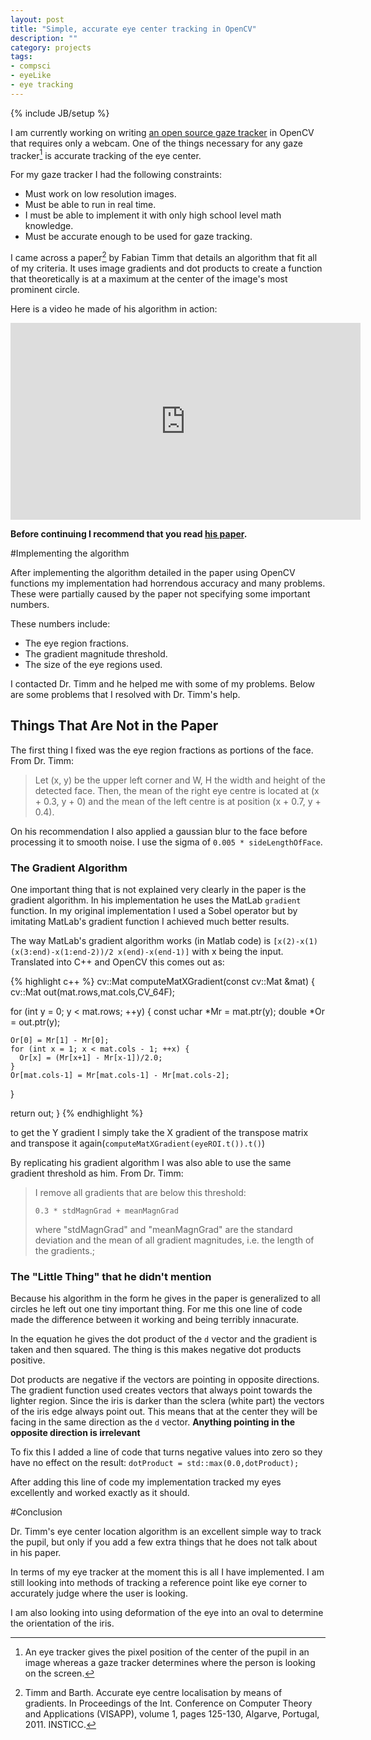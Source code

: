 ```yaml
---
layout: post
title: "Simple, accurate eye center tracking in OpenCV"
description: ""
category: projects
tags:
- compsci
- eyeLike
- eye tracking
---
```

{% include JB/setup %}

I am currently working on writing [an open source gaze tracker](http://github.com/trishume/eyeLike) in OpenCV that requires only a webcam.
One of the things necessary for any gaze tracker[^1] is accurate tracking of the eye center.

For my gaze tracker I had the following constraints:
- Must work on low resolution images.
- Must be able to run in real time.
- I must be able to implement it with only high school level math knowledge.
- Must be accurate enough to be used for gaze tracking.

I came across a paper[^2] by Fabian Timm that details an algorithm that fit all of my criteria.
It uses image gradients and dot products to create a function that theoretically is at a maximum at the center of the image's most prominent circle.

Here is a video he made of his algorithm in action:

<iframe width="560" height="315" src="http://www.youtube.com/embed/aGmGyFLQAFM" frameborder="0" allowfullscreen="">
</iframe>

**Before continuing I recommend that you read [his paper](http://www.inb.uni-luebeck.de/publikationen/pdfs/TiBa11b.pdf).**

#Implementing the algorithm

After implementing the algorithm detailed in the paper using OpenCV functions my implementation had horrendous accuracy and many problems. These were partially caused by the paper not specifying some important numbers.

These numbers include:
- The eye region fractions.
- The gradient magnitude threshold.
- The size of the eye regions used.

I contacted Dr. Timm and he helped me with some of my problems.
Below are some problems that I resolved with Dr. Timm's help.

## Things That Are Not in the Paper

The first thing I fixed was the eye region fractions as portions of the face. From Dr. Timm:

> Let (x, y) be the upper left corner and W, H the width and height of the detected face.
> Then, the mean of the right eye centre is located at (x + 0.3, y + 0) and the mean of the left centre is at position (x + 0.7, y + 0.4).

On his recommendation I also applied a gaussian blur to the face before processing it to smooth noise. I use the sigma of `0.005 * sideLengthOfFace`.

### The Gradient Algorithm

One important thing that is not explained very clearly in the paper is the gradient algorithm. In his implementation he uses the MatLab `gradient` function. In my original implementation I used a Sobel operator but by imitating MatLab's gradient function I achieved much better results.

The way MatLab's gradient algorithm works (in Matlab code) is `[x(2)-x(1) (x(3:end)-x(1:end-2))/2 x(end)-x(end-1)]` with x being the input. Translated into C++ and OpenCV this comes out as:

{% highlight c++ %}
cv::Mat computeMatXGradient(const cv::Mat &mat) {
  cv::Mat out(mat.rows,mat.cols,CV_64F);

  for (int y = 0; y < mat.rows; ++y) {
    const uchar *Mr = mat.ptr<uchar>(y);
    double *Or = out.ptr<double>(y);

    Or[0] = Mr[1] - Mr[0];
    for (int x = 1; x < mat.cols - 1; ++x) {
      Or[x] = (Mr[x+1] - Mr[x-1])/2.0;
    }
    Or[mat.cols-1] = Mr[mat.cols-1] - Mr[mat.cols-2];
  }

  return out;
}
{% endhighlight %}

to get the Y gradient I simply take the X gradient of the transpose matrix and transpose it again(`computeMatXGradient(eyeROI.t()).t()`)

By replicating his gradient algorithm I was also able to use the same gradient threshold as him. From Dr. Timm:

> I remove all gradients that are below this threshold:
>
> `0.3 * stdMagnGrad + meanMagnGrad`
>
> where "stdMagnGrad" and "meanMagnGrad" are the standard deviation and the mean of all gradient magnitudes, i.e. the length of the gradients.;

### The "Little Thing" that he didn't mention

Because his algorithm in the form he gives in the paper is generalized to all circles he left out one tiny important thing. For me this one line of code made the difference between it working and being terribly innacurate.

In the equation he gives the dot product of the `d` vector and the gradient is taken and then squared. The thing is this makes negative dot products positive.

Dot products are negative if the vectors are pointing in opposite directions. The gradient function used creates vectors that always point towards the lighter region. Since the iris is darker than the sclera (white part) the vectors of the iris edge always point out. This means that at the center they will be facing in the same direction as the `d` vector. **Anything pointing in the opposite direction is irrelevant**

To fix this I added a line of code that turns negative values into zero so they have no effect on the result:
`dotProduct = std::max(0.0,dotProduct);`

After adding this line of code my implementation tracked my eyes excellently and worked exactly as it should.

#Conclusion

Dr. Timm's eye center location algorithm is an excellent simple way to track the pupil, but only if you add a few extra things that he does not talk about in his paper.

In terms of my eye tracker at the moment this is all I have implemented. I am
still looking into methods of tracking a reference point like eye corner to
accurately judge where the user is looking.

I am also looking into using deformation of the eye into an oval to
determine the orientation of the iris.

[^1]: An eye tracker gives the pixel position of the center of the pupil in an image whereas a gaze tracker determines where the person is looking on the screen.
[^2]: Timm and Barth. Accurate eye centre localisation by means of gradients. In Proceedings of the Int. Conference on Computer Theory and Applications (VISAPP), volume 1, pages 125-130, Algarve, Portugal, 2011. INSTICC.
